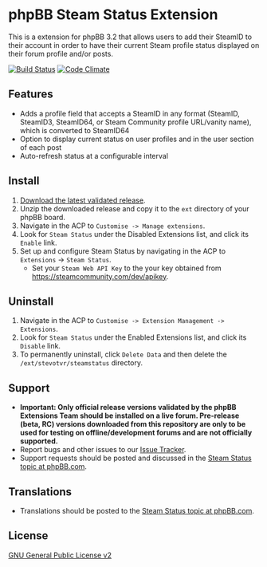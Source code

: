 # phpBB Steam Status Extension

This is a extension for phpBB 3.2 that allows users to add their SteamID to their account in order to have their current Steam profile status displayed on their forum profile and/or posts.

[![Build Status](https://travis-ci.org/stevotvr/phpbb-steamstatus.svg)](https://travis-ci.org/stevotvr/phpbb-steamstatus)
[![Code Climate](https://codeclimate.com/github/stevotvr/phpbb-steamstatus/badges/gpa.svg)](https://codeclimate.com/github/stevotvr/phpbb-steamstatus)

## Features

* Adds a profile field that accepts a SteamID in any format (SteamID, SteamID3, SteamID64, or Steam Community profile URL/vanity name), which is converted to SteamID64
* Option to display current status on user profiles and in the user section of each post
* Auto-refresh status at a configurable interval

## Install

1. [Download the latest validated release](https://www.phpbb.com/customise/db/extension/steamstatus/).
2. Unzip the downloaded release and copy it to the `ext` directory of your phpBB board.
3. Navigate in the ACP to `Customise -> Manage extensions`.
4. Look for `Steam Status` under the Disabled Extensions list, and click its `Enable` link.
5. Set up and configure Steam Status by navigating in the ACP to `Extensions` -> `Steam Status`.
   * Set your `Steam Web API Key` to the your key obtained from https://steamcommunity.com/dev/apikey.

## Uninstall

1. Navigate in the ACP to `Customise -> Extension Management -> Extensions`.
2. Look for `Steam Status` under the Enabled Extensions list, and click its `Disable` link.
3. To permanently uninstall, click `Delete Data` and then delete the `/ext/stevotvr/steamstatus` directory.

## Support

* **Important: Only official release versions validated by the phpBB Extensions Team should be installed on a live forum. Pre-release (beta, RC) versions downloaded from this repository are only to be used for testing on offline/development forums and are not officially supported.**
* Report bugs and other issues to our [Issue Tracker](https://github.com/stevotvr/phpbb-steamstatus/issues).
* Support requests should be posted and discussed in the [Steam Status topic at phpBB.com](https://www.phpbb.com/customise/db/extension/steamstatus/support).

## Translations

* Translations should be posted to the [Steam Status topic at phpBB.com](https://www.phpbb.com/customise/db/extension/steamstatus/support/topic/194671).

## License
[GNU General Public License v2](https://opensource.org/licenses/GPL-2.0)
